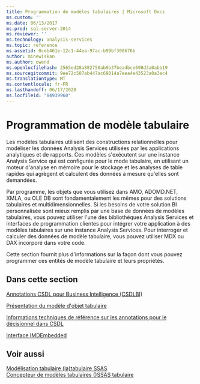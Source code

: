 ```yaml
---
title: Programmation de modèles tabulaires | Microsoft Docs
ms.custom: ''
ms.date: 06/13/2017
ms.prod: sql-server-2014
ms.reviewer: ''
ms.technology: analysis-services
ms.topic: reference
ms.assetid: 0ceb461e-12c1-44ea-97ac-b99bf308676b
author: minewiskan
ms.author: owend
ms.openlocfilehash: 2565ed28a882750ab9b37beadbce698d3a0abb19
ms.sourcegitcommit: 9ee72c507ab447ac69014a7eea4e43523a0a3ec4
ms.translationtype: MT
ms.contentlocale: fr-FR
ms.lasthandoff: 06/17/2020
ms.locfileid: "84939960"
---
```

# <a name="tabular-model-programming"></a>Programmation de modèle tabulaire
  Les modèles tabulaires utilisent des constructions relationnelles pour modéliser les données Analysis Services utilisées par les applications analytiques et de rapports. Ces modèles s'exécutent sur une instance Analysis Service qui est configurée pour le mode tabulaire, en utilisant un moteur d'analyse en mémoire pour le stockage et les analyses de table rapides qui agrègent et calculent des données à mesure qu'elles sont demandées.  
  
 Par programme, les objets que vous utilisez dans AMO, ADOMD.NET, XMLA, ou OLE DB sont fondamentalement les mêmes pour des solutions tabulaires et multidimensionnelles. Si les besoins de votre solution BI personnalisée sont mieux remplis par une base de données de modèles tabulaires, vous pouvez utiliser l'une des bibliothèques Analysis Services et interfaces de programmation clientes pour intégrer votre application à des modèles tabulaires sur une instance Analysis Services. Pour interroger et calculer des données de modèle tabulaire, vous pouvez utiliser MDX ou DAX incorporé dans votre code.  
  
 Cette section fournit plus d'informations sur la façon dont vous pouvez programmer ces entités de modèle tabulaire et leurs propriétés.  
  
## <a name="in-this-section"></a>Dans cette section  
 [Annotations CSDL pour Business Intelligence &#40;CSDLBI&#41;](/analysis-services/csdlbi/csdl-annotations-for-business-intelligence-csdlbi)  
  
 [Présentation du modèle d'objet tabulaire](representation/understanding-tabular-object-model-at-levels-1050-through-1103.md)  
  
 [Informations techniques de référence sur les annotations pour le décisionnel dans CSDL](/analysis-services/csdlbi/technical-reference-for-bi-annotations-to-csdl)  
  
 [Interface IMDEmbedded](imdembeddeddata-interface.md)  
  
## <a name="see-also"></a>Voir aussi  
 [Modélisation tabulaire &#40;la&#41;tabulaire SSAS](../tabular-models/tabular-models-ssas.md)   
 [Concepteur de modèles tabulaires &#40;&#41;SSAS tabulaire](../tabular-model-designer-ssas-tabular.md)  
  
  
